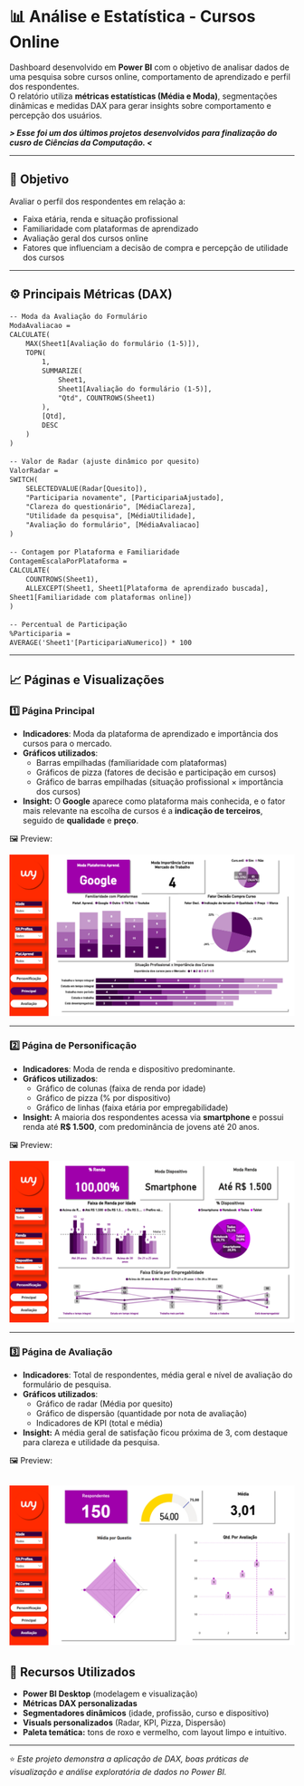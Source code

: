 # 📊 Análise e Estatística - Cursos Online

Dashboard desenvolvido em **Power BI** com o objetivo de analisar dados de uma pesquisa sobre cursos online, comportamento de aprendizado e perfil dos respondentes.  
O relatório utiliza **métricas estatísticas (Média e Moda)**, segmentações dinâmicas e medidas DAX para gerar insights sobre comportamento e percepção dos usuários.

***> Esse foi um dos últimos projetos desenvolvidos para finalização do cusro de Ciências da Computação. <***

---

## 🧠 Objetivo
Avaliar o perfil dos respondentes em relação a:
- Faixa etária, renda e situação profissional  
- Familiaridade com plataformas de aprendizado  
- Avaliação geral dos cursos online  
- Fatores que influenciam a decisão de compra e percepção de utilidade dos cursos  

---

## ⚙️ Principais Métricas (DAX)

```DAX
-- Moda da Avaliação do Formulário
ModaAvaliacao =
CALCULATE(
    MAX(Sheet1[Avaliação do formulário (1-5)]),
    TOPN(
        1,
        SUMMARIZE(
            Sheet1,
            Sheet1[Avaliação do formulário (1-5)],
            "Qtd", COUNTROWS(Sheet1)
        ),
        [Qtd],
        DESC
    )
)

-- Valor de Radar (ajuste dinâmico por quesito)
ValorRadar =
SWITCH(
    SELECTEDVALUE(Radar[Quesito]),
    "Participaria novamente", [ParticipariaAjustado],
    "Clareza do questionário", [MédiaClareza],
    "Utilidade da pesquisa", [MédiaUtilidade],
    "Avaliação do formulário", [MédiaAvaliacao]
)

-- Contagem por Plataforma e Familiaridade
ContagemEscalaPorPlataforma =
CALCULATE(
    COUNTROWS(Sheet1),
    ALLEXCEPT(Sheet1, Sheet1[Plataforma de aprendizado buscada], Sheet1[Familiaridade com plataformas online])
)

-- Percentual de Participação
%Participaria = 
AVERAGE('Sheet1'[ParticipariaNumerico]) * 100
```

---

## 📈 Páginas e Visualizações

### 1️⃣ **Página Principal**
- **Indicadores**: Moda da plataforma de aprendizado e importância dos cursos para o mercado.  
- **Gráficos utilizados**:  
  - Barras empilhadas (familiaridade com plataformas)  
  - Gráficos de pizza (fatores de decisão e participação em cursos)  
  - Gráfico de barras empilhadas (situação profissional × importância dos cursos)  
- **Insight:** O **Google** aparece como plataforma mais conhecida, e o fator mais relevante na escolha de cursos é a **indicação de terceiros**, seguido de **qualidade** e **preço**. 

🖼️ Preview:  

![Página Principal](screenshots/analise_estatistica_cursos_online/principal.png)

---

### 2️⃣ **Página de Personificação**
- **Indicadores**: Moda de renda e dispositivo predominante.  
- **Gráficos utilizados**:  
  - Gráfico de colunas (faixa de renda por idade)  
  - Gráfico de pizza (% por dispositivo)  
  - Gráfico de linhas (faixa etária por empregabilidade)  
- **Insight:** A maioria dos respondentes acessa via **smartphone** e possui renda até **R$ 1.500**, com predominância de jovens até 20 anos.  

🖼️ Preview:  

![Página Personificação](screenshots/analise_estatistica_cursos_online/personificacao.png)

---

### 3️⃣ **Página de Avaliação**
- **Indicadores**: Total de respondentes, média geral e nível de avaliação do formulário de pesquisa.  
- **Gráficos utilizados**:  
  - Gráfico de radar (Média por quesito)  
  - Gráfico de dispersão (quantidade por nota de avaliação)  
  - Indicadores de KPI (total e média)  
- **Insight:** A média geral de satisfação ficou próxima de 3, com destaque para clareza e utilidade da pesquisa.  
 

🖼️ Preview: 

![Página Avaliação](screenshots/analise_estatistica_cursos_online/avaliacao.png)
---

## 🧩 Recursos Utilizados
- **Power BI Desktop** (modelagem e visualização)  
- **Métricas DAX personalizadas**  
- **Segmentadores dinâmicos** (idade, profissão, curso e dispositivo)  
- **Visuals personalizados** (Radar, KPI, Pizza, Dispersão)  
- **Paleta temática:** tons de roxo e vermelho, com layout limpo e intuitivo.  

---

⭐ *Este projeto demonstra a aplicação de DAX, boas práticas de visualização e análise exploratória de dados no Power BI.*
